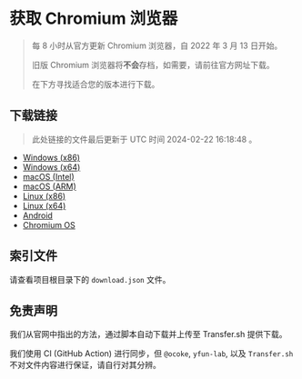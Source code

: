 # 获取 Chromium 浏览器

> 每 8 小时从官方更新 Chromium 浏览器，自 2022 年 3 月 13 日开始。
> 
> 旧版 Chromium 浏览器将**不会**存档，如需要，请前往官方网址下载。
>
> 在下方寻找适合您的版本进行下载。

## 下载链接

> 此处链接的文件最后更新于 UTC 时间 2024-02-22 16:18:48
。

- [Windows (x86)](https://transfer.sh/iG9o52Hl4D/Win.zip)
- [Windows (x64)](https://transfer.sh/MPGwk9YfcC/Win_x64.zip)
- [macOS (Intel)](https://transfer.sh/SKfwAS32qn/Mac.zip)
- [macOS (ARM)](https://transfer.sh/w6dOxb7xPy/Mac_Arm.zip)
- [Linux (x86)](https://transfer.sh/uF5cLOWCqP/Linux.zip)
- [Linux (x64)](https://transfer.sh/KslSfPgn1D/Linux_x64.zip)
- [Android](https://transfer.sh/a1n86PcAFB/Android.zip)
- [Chromium OS](https://transfer.sh/AruMcsU8kA/Linux_ChromiumOS_Full.zip)

## 索引文件

请查看项目根目录下的 `download.json` 文件。

## 免责声明

我们从官网中指出的方法，通过脚本自动下载并上传至 Transfer.sh 提供下载。

我们使用 CI (GitHub Action) 进行同步，但 `@ocoke`, `yfun-lab`, 以及 `Transfer.sh` 不对文件内容进行保证，请自行对其分辨。
